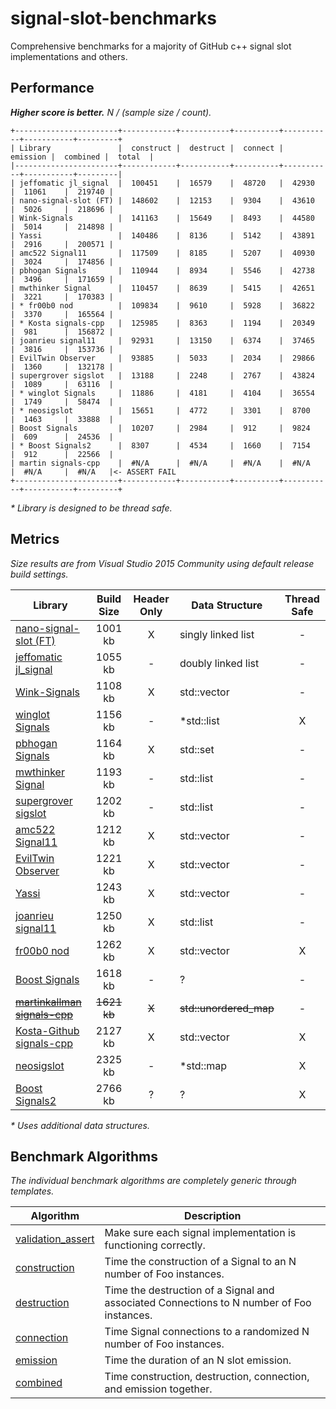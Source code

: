 # signal-slot-benchmarks

Comprehensive benchmarks for a majority of GitHub c++ signal slot implementations and others.

Performance
-----------

**_Higher score is better._** _N / (sample size / count)._

```
+-----------------------+------------+-----------+----------+-----------+-----------+---------+
| Library               |  construct |  destruct |  connect |  emission |  combined |  total  |
|-----------------------+------------+-----------+----------+-----------+-----------+---------|
| jeffomatic jl_signal  |  100451    |  16579    |  48720   |  42930    |  11061    |  219740 |
| nano-signal-slot (FT) |  148602    |  12153    |  9304    |  43610    |  5026     |  218696 |
| Wink-Signals          |  141163    |  15649    |  8493    |  44580    |  5014     |  214898 |
| Yassi                 |  140486    |  8136     |  5142    |  43891    |  2916     |  200571 |
| amc522 Signal11       |  117509    |  8185     |  5207    |  40930    |  3024     |  174856 |
| pbhogan Signals       |  110944    |  8934     |  5546    |  42738    |  3496     |  171659 |
| mwthinker Signal      |  110457    |  8639     |  5415    |  42651    |  3221     |  170383 |
| * fr00b0 nod          |  109834    |  9610     |  5928    |  36822    |  3370     |  165564 |
| * Kosta signals-cpp   |  125985    |  8363     |  1194    |  20349    |  981      |  156872 |
| joanrieu signal11     |  92931     |  13150    |  6374    |  37465    |  3816     |  153736 |
| EvilTwin Observer     |  93885     |  5033     |  2034    |  29866    |  1360     |  132178 |
| supergrover sigslot   |  13188     |  2248     |  2767    |  43824    |  1089     |  63116  |
| * winglot Signals     |  11886     |  4181     |  4104    |  36554    |  1749     |  58474  |
| * neosigslot          |  15651     |  4772     |  3301    |  8700     |  1463     |  33888  |
| Boost Signals         |  10207     |  2984     |  912     |  9824     |  609      |  24536  |
| * Boost Signals2      |  8307      |  4534     |  1660    |  7154     |  912      |  22566  |
| martin signals-cpp    |  #N/A      |  #N/A     |  #N/A    |  #N/A     |  #N/A     |  #N/A   |<- ASSERT FAIL
+-----------------------+------------+-----------+----------+-----------+-----------+---------+
```
_* Library is designed to be thread safe._

Metrics
-------

_Size results are from Visual Studio 2015 Community using default release build settings._

| Library | Build Size | Header Only | Data Structure | Thread Safe |
| ------- |:----------:|:-----------:| -------------- |:-----------:|
| [nano-signal-slot (FT)](https://github.com/NoAvailableAlias/nano-signal-slot/tree/FT) | 1001 kb | X | singly linked list | - |
| [jeffomatic jl_signal](https://github.com/jeffomatic/jl_signal) | 1055 kb | - | doubly linked list | - |
| [Wink-Signals](https://github.com/miguelmartin75/Wink-Signals) | 1108 kb | X | std::vector | - |
| [winglot Signals](https://github.com/winglot/Signals) | 1156 kb | - | *std::list | X |
| [pbhogan Signals](https://github.com/pbhogan/Signals) | 1164 kb | X | std::set | - |
| [mwthinker Signal](https://github.com/mwthinker/Signal) | 1193 kb | - | std::list | - |
| [supergrover sigslot](https://github.com/supergrover/sigslot) | 1202 kb | - | std::list | - |
| [amc522 Signal11](https://github.com/amc522/Signal11) | 1212 kb | X | std::vector | - |
| [EvilTwin Observer](http://eviltwingames.com/blog/the-observer-pattern-revisited/) | 1221 kb | X | std::vector | - |
| [Yassi](http://www.codeproject.com/Articles/867044/Yassi-Yet-Another-Signal-Slot-Implementation) | 1243 kb | X | std::vector | - |
| [joanrieu signal11](https://github.com/joanrieu/signal11) | 1250 kb | X | std::list | - |
| [fr00b0 nod](https://github.com/fr00b0/nod) | 1262 kb | X | std::vector | X |
| [Boost Signals](http://www.boost.org/doc/libs/1_56_0/doc/html/signals.html) | 1618 kb | - | ? | - |
| ~~[martinkallman signals-cpp](https://github.com/martinkallman/signals-cpp)~~ | ~~1621 kb~~ | ~~X~~ | ~~std::unordered_map~~ | - |
| [Kosta-Github signals-cpp](https://github.com/Kosta-Github/signals-cpp) | 2127 kb | X | std::vector | X |
| [neosigslot](http://www.i42.co.uk/stuff/neosigslot.htm) | 2325 kb | - | *std::map | X |
| [Boost Signals2](http://www.boost.org/doc/libs/1_58_0/doc/html/signals2.html) | 2766 kb | ? | ? | X |

_* Uses additional data structures._

Benchmark Algorithms
--------------------

_The individual benchmark algorithms are completely generic through templates._

| Algorithm | Description |
| --------- | ----------- |
| [validation_assert](https://github.com/NoAvailableAlias/signal-slot-benchmarks/blob/master/benchmark.hpp#L21) | Make sure each signal implementation is functioning correctly. |
| [construction](https://github.com/NoAvailableAlias/signal-slot-benchmarks/blob/master/benchmark.hpp#L50) | Time the construction of a Signal to an N number of Foo instances. |
| [destruction](https://github.com/NoAvailableAlias/signal-slot-benchmarks/blob/master/benchmark.hpp#L71) | Time the destruction of a Signal and associated Connections to N number of Foo instances. |
| [connection](https://github.com/NoAvailableAlias/signal-slot-benchmarks/blob/master/benchmark.hpp#L101) | Time Signal connections to a randomized N number of Foo instances. |
| [emission](https://github.com/NoAvailableAlias/signal-slot-benchmarks/blob/master/benchmark.hpp#L129) | Time the duration of an N slot emission. |
| [combined](https://github.com/NoAvailableAlias/signal-slot-benchmarks/blob/master/benchmark.hpp#L159) | Time construction, destruction, connection, and emission together. |
